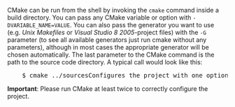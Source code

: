 CMake can be run from the shell by invoking the `cmake` command inside a build directory. You can pass any CMake variable or option with `-DVARIABLE_NAME=VALUE`. You can also pass the generator you want to use (e.g. *Unix Makefiles* or *Visual Studio 8 2005*-project files) with the `-G` parameter (to see all available generators just run cmake without any parameters), although in most cases the appropriate generator will be chosen automatically. The last parameter to the CMake command is the path to the source code directory. A typical call would look like this:

<pre class="terminal bootcamp">
	<span class="codeline">$ cmake ../sources<span>Configures the project with one option and generates unix makefiles.</span></span>
</pre>

**Important**: Please run CMake at least twice to correctly configure the project. 